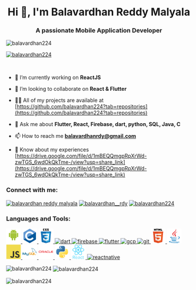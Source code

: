 <h1 align="center">Hi 👋, I'm Balavardhan Reddy Malyala</h1>
<h3 align="center">A passionate Mobile Application Developer</h3>

<p align="left"> <img src="https://komarev.com/ghpvc/?username=balavardhan224&label=Profile%20views&color=0e75b6&style=flat" alt="balavardhan224" /> </p>

<p align="left"> <a href="https://github.com/ryo-ma/github-profile-trophy"><img src="https://github-profile-trophy.vercel.app/?username=balavardhan224" alt="balavardhan224" /></a> </p>

<p align="left"> <a href="https://twitter.com/" target="blank"><img src="https://img.shields.io/twitter/follow/?logo=twitter&style=for-the-badge" alt="" /></a> </p>

- 🔭 I’m currently working on **ReactJS**

- 👯 I’m looking to collaborate on **React & Flutter**

- 👨‍💻 All of my projects are available at [https://github.com/balavardhan224?tab=repositories](https://github.com/balavardhan224?tab=repositories)

- 💬 Ask me about **Flutter, React, Firebase, dart, python, SQL, Java, C**

- 📫 How to reach me **balavardhanrdy@gmail.com**

- 📄 Know about my experiences [https://drive.google.com/file/d/1mBEQQmgpRpXrWd-zwTGS_6wdOkQkTme-/view?usp=share_link](https://drive.google.com/file/d/1mBEQQmgpRpXrWd-zwTGS_6wdOkQkTme-/view?usp=share_link)

<h3 align="left">Connect with me:</h3>
<p align="left">
<a href="https://linkedin.com/in/balavardhan reddy malyala" target="blank"><img align="center" src="https://raw.githubusercontent.com/rahuldkjain/github-profile-readme-generator/master/src/images/icons/Social/linked-in-alt.svg" alt="balavardhan reddy malyala" height="30" width="40" /></a>
<a href="https://instagram.com/balavardhan__rdy" target="blank"><img align="center" src="https://raw.githubusercontent.com/rahuldkjain/github-profile-readme-generator/master/src/images/icons/Social/instagram.svg" alt="balavardhan__rdy" height="30" width="40" /></a>
<a href="https://www.codechef.com/users/balavardhan224" target="blank"><img align="center" src="https://cdn.jsdelivr.net/npm/simple-icons@3.1.0/icons/codechef.svg" alt="balavardhan224" height="30" width="40" /></a>
</p>

<h3 align="left">Languages and Tools:</h3>
<p align="left"> <a href="https://developer.android.com" target="_blank" rel="noreferrer"> <img src="https://raw.githubusercontent.com/devicons/devicon/master/icons/android/android-original-wordmark.svg" alt="android" width="40" height="40"/> </a> <a href="https://www.cprogramming.com/" target="_blank" rel="noreferrer"> <img src="https://raw.githubusercontent.com/devicons/devicon/master/icons/c/c-original.svg" alt="c" width="40" height="40"/> </a> <a href="https://www.w3schools.com/css/" target="_blank" rel="noreferrer"> <img src="https://raw.githubusercontent.com/devicons/devicon/master/icons/css3/css3-original-wordmark.svg" alt="css3" width="40" height="40"/> </a> <a href="https://dart.dev" target="_blank" rel="noreferrer"> <img src="https://www.vectorlogo.zone/logos/dartlang/dartlang-icon.svg" alt="dart" width="40" height="40"/> </a> <a href="https://firebase.google.com/" target="_blank" rel="noreferrer"> <img src="https://www.vectorlogo.zone/logos/firebase/firebase-icon.svg" alt="firebase" width="40" height="40"/> </a> <a href="https://flutter.dev" target="_blank" rel="noreferrer"> <img src="https://www.vectorlogo.zone/logos/flutterio/flutterio-icon.svg" alt="flutter" width="40" height="40"/> </a> <a href="https://cloud.google.com" target="_blank" rel="noreferrer"> <img src="https://www.vectorlogo.zone/logos/google_cloud/google_cloud-icon.svg" alt="gcp" width="40" height="40"/> </a> <a href="https://git-scm.com/" target="_blank" rel="noreferrer"> <img src="https://www.vectorlogo.zone/logos/git-scm/git-scm-icon.svg" alt="git" width="40" height="40"/> </a> <a href="https://www.w3.org/html/" target="_blank" rel="noreferrer"> <img src="https://raw.githubusercontent.com/devicons/devicon/master/icons/html5/html5-original-wordmark.svg" alt="html5" width="40" height="40"/> </a> <a href="https://www.java.com" target="_blank" rel="noreferrer"> <img src="https://raw.githubusercontent.com/devicons/devicon/master/icons/java/java-original.svg" alt="java" width="40" height="40"/> </a> <a href="https://developer.mozilla.org/en-US/docs/Web/JavaScript" target="_blank" rel="noreferrer"> <img src="https://raw.githubusercontent.com/devicons/devicon/master/icons/javascript/javascript-original.svg" alt="javascript" width="40" height="40"/> </a> <a href="https://www.mysql.com/" target="_blank" rel="noreferrer"> <img src="https://raw.githubusercontent.com/devicons/devicon/master/icons/mysql/mysql-original-wordmark.svg" alt="mysql" width="40" height="40"/> </a> <a href="https://www.oracle.com/" target="_blank" rel="noreferrer"> <img src="https://raw.githubusercontent.com/devicons/devicon/master/icons/oracle/oracle-original.svg" alt="oracle" width="40" height="40"/> </a> <a href="https://www.python.org" target="_blank" rel="noreferrer"> <img src="https://raw.githubusercontent.com/devicons/devicon/master/icons/python/python-original.svg" alt="python" width="40" height="40"/> </a> <a href="https://reactjs.org/" target="_blank" rel="noreferrer"> <img src="https://raw.githubusercontent.com/devicons/devicon/master/icons/react/react-original-wordmark.svg" alt="react" width="40" height="40"/> </a> <a href="https://reactnative.dev/" target="_blank" rel="noreferrer"> <img src="https://reactnative.dev/img/header_logo.svg" alt="reactnative" width="40" height="40"/> </a> </p>

<p><img align="left" src="https://github-readme-stats.vercel.app/api/top-langs?username=balavardhan224&show_icons=true&locale=en&layout=compact" alt="balavardhan224" /></p>

<p>&nbsp;<img align="center" src="https://github-readme-stats.vercel.app/api?username=balavardhan224&show_icons=true&locale=en" alt="balavardhan224" /></p>

<p><img align="center" src="https://github-readme-streak-stats.herokuapp.com/?user=balavardhan224&" alt="balavardhan224" /></p>

